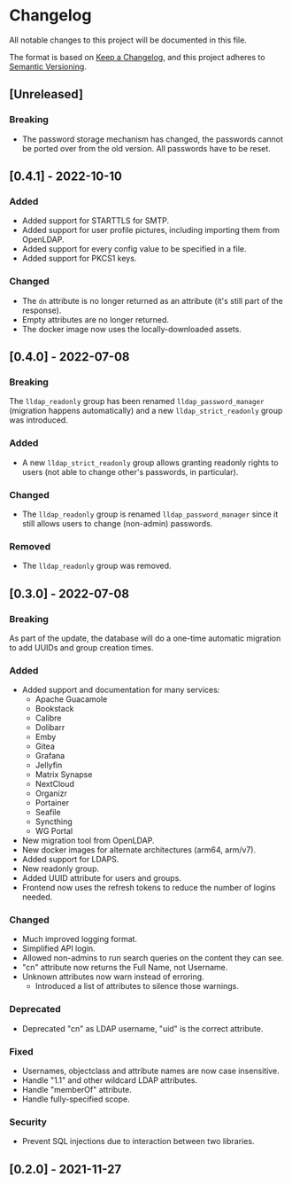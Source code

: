 # Changelog

All notable changes to this project will be documented in this file.

The format is based on [Keep a Changelog](https://keepachangelog.com/en/1.0.0/),
and this project adheres to [Semantic Versioning](https://semver.org/spec/v2.0.0.html).

## [Unreleased]

### Breaking

 - The password storage mechanism has changed, the passwords cannot be ported over from the old version. All passwords have to be reset.

## [0.4.1] - 2022-10-10

### Added

 - Added support for STARTTLS for SMTP.
 - Added support for user profile pictures, including importing them from OpenLDAP.
 - Added support for every config value to be specified in a file.
 - Added support for PKCS1 keys.

### Changed

 - The `dn` attribute is no longer returned as an attribute (it's still part of the response).
 - Empty attributes are no longer returned.
 - The docker image now uses the locally-downloaded assets.

## [0.4.0] - 2022-07-08

### Breaking

The `lldap_readonly` group has been renamed `lldap_password_manager` (migration happens automatically) and a new `lldap_strict_readonly` group was introduced.

### Added
  - A new `lldap_strict_readonly` group allows granting readonly rights to users (not able to change other's passwords, in particular).

### Changed
  - The `lldap_readonly` group is renamed `lldap_password_manager` since it still allows users to change (non-admin) passwords.

### Removed
  - The `lldap_readonly` group was removed.

## [0.3.0] - 2022-07-08

### Breaking
As part of the update, the database will do a one-time automatic migration to
add UUIDs and group creation times.

### Added
  - Added support and documentation for many services:
    - Apache Guacamole
    - Bookstack
    - Calibre
    - Dolibarr
    - Emby
    - Gitea
    - Grafana
    - Jellyfin
    - Matrix Synapse
    - NextCloud
    - Organizr
    - Portainer
    - Seafile
    - Syncthing
    - WG Portal
  - New migration tool from OpenLDAP.
  - New docker images for alternate architectures (arm64, arm/v7).
  - Added support for LDAPS.
  - New readonly group.
  - Added UUID attribute for users and groups.
  - Frontend now uses the refresh tokens to reduce the number of logins needed.

### Changed
  - Much improved logging format.
  - Simplified API login.
  - Allowed non-admins to run search queries on the content they can see.
  - "cn" attribute now returns the Full Name, not Username.
  - Unknown attributes now warn instead of erroring.
    - Introduced a list of attributes to silence those warnings.

### Deprecated
 - Deprecated "cn" as LDAP username, "uid" is the correct attribute.

### Fixed
  - Usernames, objectclass and attribute names are now case insensitive.
  - Handle "1.1" and other wildcard LDAP attributes.
  - Handle "memberOf" attribute.
  - Handle fully-specified scope.

### Security
  - Prevent SQL injections due to interaction between two libraries.

## [0.2.0] - 2021-11-27
